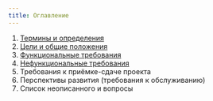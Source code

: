 ```yaml
---
title: Оглавление
---
```


1. [Термины и определения](../terminy-i-opredeleniya)  
2. [Цели и общие положения](../tseli-i-obshie-polozheniya)  
3. [Функциональные требования](../funkcionalnye-trebovaniya)  
4. [Нефункциональные требования](../nefunkcionalnye-trebovaniya)  
7. Требования к приёмке-сдаче проекта  
8. Перспективы развития (требования к обслуживанию)  
9. Список неописанного и вопросы  